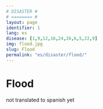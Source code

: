 ```yaml
---
# DISASTER #
# ======== #
layout: page
identifier: 1
lang: es
disease: [1,9,12,16,24,26,6,5,22,9]
img: flood.jpg
slug: Flood
permalink: "es/disaster/flood/"
---
```


# Flood

not translated to spanish yet